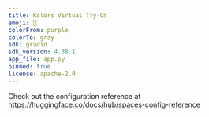 ```yaml
---
title: Kolors Virtual Try-On
emoji: 👕
colorFrom: purple
colorTo: gray
sdk: gradio
sdk_version: 4.38.1
app_file: app.py
pinned: true
license: apache-2.0
---
```


Check out the configuration reference at https://huggingface.co/docs/hub/spaces-config-reference
